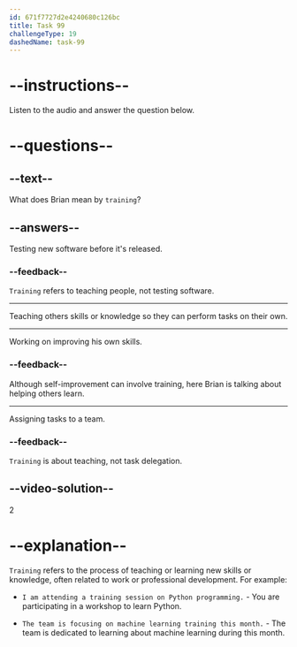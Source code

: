 ```yaml
---
id: 671f7727d2e4240680c126bc
title: Task 99
challengeType: 19
dashedName: task-99
---
```


<!--
AUDIO REFERENCE:
Brian: haha Now I take care of the training, so that others can do the same!
-->

# --instructions--

Listen to the audio and answer the question below.

# --questions--

## --text--

What does Brian mean by `training`?

## --answers--

Testing new software before it's released.

### --feedback--

`Training` refers to teaching people, not testing software.

---

Teaching others skills or knowledge so they can perform tasks on their own.

---

Working on improving his own skills.

### --feedback--

Although self-improvement can involve training, here Brian is talking about helping others learn.

---

Assigning tasks to a team.

### --feedback--

`Training` is about teaching, not task delegation.

## --video-solution--

2

# --explanation--

`Training` refers to the process of teaching or learning new skills or knowledge, often related to work or professional development. For example:

- `I am attending a training session on Python programming.` - You are participating in a workshop to learn Python.

- `The team is focusing on machine learning training this month.` - The team is dedicated to learning about machine learning during this month.
